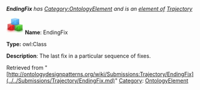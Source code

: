 ___EndingFix__ has [Category:OntologyElement](../../Category/OntologyElement.md "Category:OntologyElement") and is an [element of](../../Property/ElementOf.md "Property:ElementOf") [Trajectory](../../Submissions/Trajectory.md "Submissions:Trajectory")_


  




[![Class](../../images/thumb/2/27/Class.gif/45px-Class.gif)](../../Image/Class.gif.md "Class")
__Name__: EndingFix 


__Type:__ owl:Class 


__Description__: The last fix in a particular sequence of fixes. 





Retrieved from "[http://ontologydesignpatterns.org/wiki/Submissions:Trajectory/EndingFix](../../Submissions/Trajectory/EndingFix.md)"
 [Category](http://ontologydesignpatterns.org/wiki/Special:Categories "Special:Categories"): [OntologyElement](../../Category/OntologyElement.md "Category:OntologyElement")